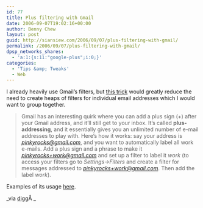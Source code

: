 ```yaml
---
id: 77
title: Plus filtering with Gmail
date: 2006-09-07T19:02:16+00:00
author: Benny Chew
layout: post
guid: http://siansiew.com/2006/09/07/plus-filtering-with-gmail/
permalink: /2006/09/07/plus-filtering-with-gmail/
dpsp_networks_shares:
  - 'a:1:{s:11:"google-plus";i:0;}'
categories:
  - 'Tips &amp; Tweaks'
  - Web
---
```

I already heavily use Gmail&#8217;s filters, but <a target="_blank" href="http://21st.blogspot.com/2006/09/use-gmail-generate-unlimited-e-mail.html">this trick</a> would greatly reduce the need to create heaps of filters for individual email addresses which I would want to group together.

> Gmail has an interesting quirk where you can add a plus sign (+) after your Gmail address, and it&#8217;ll still get to your inbox. It&#8217;s called <span style="font-weight: bold">plus-addressing</span>, and it essentially gives you an unlimited number of e-mail addresses to play with. Here&#8217;s how it works: say your address is <span style="font-style: italic">pinkyrocks@gmail.com</span>, and you want to automatically label all work e-mails. Add a plus sign and a phrase to make it <span style="font-style: italic">pinkyrocks+work@gmail.com</span> and set up a filter to label it <span style="font-style: italic">work</span> (to access your filters go to <span style="font-style: italic">Settings->Filters</span> and create a filter for messages addressed to <span style="font-style: italic"></span><span style="font-style: italic">pinkyrocks+work@gmail.com</span>. Then add the label <span style="font-style: italic">work</span>).

Examples of its usage <a target="_blank" href="http://21st.blogspot.com/2006/09/use-gmail-generate-unlimited-e-mail.html">here</a>.

_via <a target="_blank" href="http://digg.com/software/Use_Gmail_Generate_Unlimited_E_mail_Addresses">digg</a>Â _